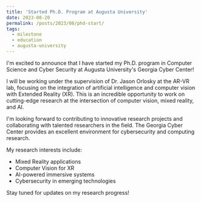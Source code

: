 ```yaml
---
title: 'Started Ph.D. Program at Augusta University'
date: 2023-08-20
permalink: /posts/2023/08/phd-start/
tags:
  - milestone
  - education
  - augusta-university
---
```


I'm excited to announce that I have started my Ph.D. program in Computer Science and Cyber Security at Augusta University's Georgia Cyber Center!

I will be working under the supervision of Dr. Jason Orlosky at the AR-VR lab, focusing on the integration of artificial intelligence and computer vision with Extended Reality (XR). This is an incredible opportunity to work on cutting-edge research at the intersection of computer vision, mixed reality, and AI.

I'm looking forward to contributing to innovative research projects and collaborating with talented researchers in the field. The Georgia Cyber Center provides an excellent environment for cybersecurity and computing research.

My research interests include:
- Mixed Reality applications
- Computer Vision for XR
- AI-powered immersive systems
- Cybersecurity in emerging technologies

Stay tuned for updates on my research progress!
